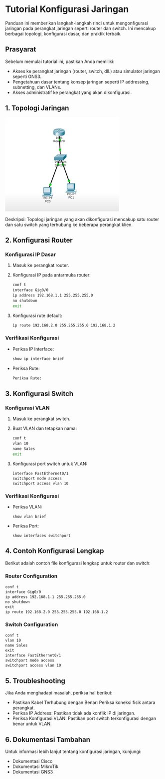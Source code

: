 # Tutorial Konfigurasi Jaringan

Panduan ini memberikan langkah-langkah rinci untuk mengonfigurasi jaringan pada perangkat jaringan seperti router dan switch. Ini mencakup berbagai topologi, konfigurasi dasar, dan praktik terbaik.

## Prasyarat

Sebelum memulai tutorial ini, pastikan Anda memiliki:

- Akses ke perangkat jaringan (router, switch, dll.) atau simulator jaringan seperti GNS3.
- Pengetahuan dasar tentang konsep jaringan seperti IP addressing, subnetting, dan VLANs.
- Akses administratif ke perangkat yang akan dikonfigurasi.

## 1. Topologi Jaringan

![Diagram Jaringan](images/network-diagram.png)

Deskripsi: Topologi jaringan yang akan dikonfigurasi mencakup satu router dan satu switch yang terhubung ke beberapa perangkat klien.

## 2. Konfigurasi Router

### Konfigurasi IP Dasar

1. Masuk ke perangkat router.
2. Konfigurasi IP pada antarmuka router:

   ```bash
   conf t
   interface Gig0/0
   ip address 192.168.1.1 255.255.255.0
   no shutdown
   exit
   ```
   
3. Konfigurasi rute default:
   
   ```bash
   ip route 192.168.2.0 255.255.255.0 192.168.1.2
   ```
### Verifikasi Konfigurasi
- Periksa IP Interface:

   ```bash
   show ip interface brief
   ```

- Periksa Rute:

   ```bash
   Periksa Rute:
   ```

## 3. Konfigurasi Switch
### Konfigurasi VLAN
1. Masuk ke perangkat switch.
2. Buat VLAN dan tetapkan nama:

   ```bash
   conf t
   vlan 10
   name Sales
   exit
   ```

3. Konfigurasi port switch untuk VLAN:

   ```bas
   interface FastEthernet0/1
   switchport mode access
   switchport access vlan 10
   ```

### Verifikasi Konfigurasi
- Periksa VLAN:

   ```bas
   show vlan brief
   ```

- Periksa Port:

   ```bas
   show interfaces switchport
   ```

## 4. Contoh Konfigurasi Lengkap
Berikut adalah contoh file konfigurasi lengkap untuk router dan switch:
### Router Configuration

   ```bas
   conf t
   interface Gig0/0
   ip address 192.168.1.1 255.255.255.0
   no shutdown
   exit
   ip route 192.168.2.0 255.255.255.0 192.168.1.2
   ```

### Switch Configuration

   ```bas
   conf t
   vlan 10
   name Sales
   exit
   interface FastEthernet0/1
   switchport mode access
   switchport access vlan 10
   ```

## 5. Troubleshooting
Jika Anda menghadapi masalah, periksa hal berikut:

- Pastikan Kabel Terhubung dengan Benar: Periksa koneksi fisik antara perangkat.
- Periksa IP Address: Pastikan tidak ada konflik IP di jaringan.
- Periksa Konfigurasi VLAN: Pastikan port switch terkonfigurasi dengan benar untuk VLAN.

## 6. Dokumentasi Tambahan
Untuk informasi lebih lanjut tentang konfigurasi jaringan, kunjungi:

- Dokumentasi Cisco
- Dokumentasi MikroTik
- Dokumentasi GNS3



